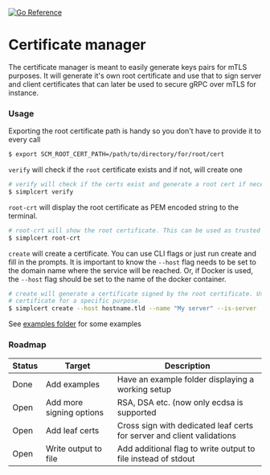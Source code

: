 [![Go Reference](https://pkg.go.dev/badge/github.com/jaztec/simplcert.svg)](https://pkg.go.dev/github.com/jaztec/simplcert)

# Certificate manager

The certificate manager is meant to easily generate keys pairs for mTLS purposes. It will generate
it's own root certificate and use that to sign server and client certificates that can later be used
to secure gRPC over mTLS for instance.

### Usage

Exporting the root certificate path is handy so you don't have to provide it to every call
```bash
$ export SCM_ROOT_CERT_PATH=/path/to/directory/for/root/cert
````

`verify` will check if the `root` certificate exists and if not, will create one 
```bash
# verify will check if the certs exist and generate a root cert if necessary 
$ simplcert verify
```

`root-crt` will display the root certificate as PEM encoded string to the terminal.
```bash
# root-crt will show the root certificate. This can be used as trusted root inside a gRPC client
$ simplcert root-crt
```

`create` will create a certificate. You can use CLI flags or just run create and fill in 
the prompts. It is important to know the `--host` flag needs to be set to the domain name 
where the service will be reached. Or, if Docker is used, the `--host` flag should be set 
to the name of the docker container.
```bash
# create will generate a certificate signed by the root certificate. Use the flags to generate a 
# certificate for a specific purpose.
$ simplcert create --host hostname.tld --name "My server" --is-server
```

See [examples folder](examples) for some examples

### Roadmap

| Status | Target                   | Description                                                            |
|--------|--------------------------|------------------------------------------------------------------------|
| Done   | Add examples             | Have an example folder displaying a working setup                      |
| Open   | Add more signing options | RSA, DSA etc. (now only ecdsa is supported                             |
| Open   | Add leaf certs           | Cross sign with dedicated leaf certs for server and client validations |
| Open   | Write output to file     | Add additional flag to write output to file instead of stdout          | 
